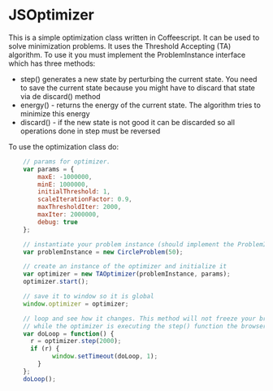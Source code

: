 # JSOptimizer

This is a simple optimization class written in Coffeescript. It can be used to solve minimization
problems. It uses the Threshold Accepting (TA) algorithm. To use it you must implement the 
ProblemInstance interface which has three methods:

 * step() generates a new state by perturbing the current state. You need to save
   the current state because you might have to discard that state via de discard()
   method
 * energy() - returns the energy of the current state. The algorithm tries to
   minimize this energy
 * discard() - if the new state is not good it can be discarded so all operations
   done in step must be reversed

To use the optimization class do:


```javascript
    // params for optimizer.
    var params = {
        maxE: -1000000,
        minE: 1000000,
        initialThreshold: 1,
        scaleIterationFactor: 0.9,
        maxThresholdIter: 2000,
        maxIter: 2000000,
        debug: true
    };

    // instantiate your problem instance (should implement the ProblemInstance interface)
    var problemInstance = new CircleProblem(50);

    // create an instance of the optimizer and initialize it
    var optimizer = new TAOptimizer(problemInstance, params);
    optimizer.start();

    // save it to window so it is global
    window.optimizer = optimizer;

    // loop and see how it changes. This method will not freeze your browser since if
    // while the optimizer is executing the step() function the browser will freeze.
    var doLoop = function() { 
      r = optimizer.step(2000); 
      if (r) {
            window.setTimeout(doLoop, 1);
        }
    };
    doLoop();
```
